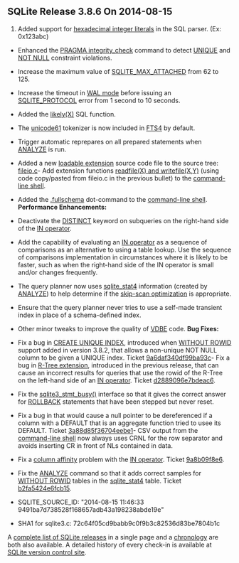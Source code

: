 ## SQLite Release 3\.8\.6 On 2014\-08\-15

1. Added support for [hexadecimal integer literals](../lang_expr.html#hexint) in the SQL parser.
 (Ex: 0x123abc)
- Enhanced the [PRAGMA integrity\_check](../pragma.html#pragma_integrity_check) command to detect [UNIQUE](../lang_createtable.html#uniqueconst) and
 [NOT NULL](../lang_createtable.html#notnullconst) constraint violations.
- Increase the maximum value of [SQLITE\_MAX\_ATTACHED](../limits.html#max_attached) from 62 to 125\.
- Increase the timeout in [WAL mode](../wal.html) before issuing an [SQLITE\_PROTOCOL](../rescode.html#protocol)
 error from 1 second to 10 seconds.
- Added the [likely(X)](../lang_corefunc.html#likely) SQL function.
- The [unicode61](../fts3.html#unicode61) tokenizer is now included in [FTS4](../fts3.html#fts4) by default.
- Trigger automatic reprepares on all prepared statements when [ANALYZE](../lang_analyze.html) is
 run.
- Added a new
 [loadable extension](../loadext.html) source code file to the source tree:
 [fileio.c](https://www.sqlite.org/src/finfo?name=ext/misc/fileio.c)- Add extension functions [readfile(X) and writefile(X,Y)](../cli.html#fileio)
 (using code copy/pasted from fileio.c in the previous bullet) to the
 [command\-line shell](../cli.html).
- Added the [.fullschema](../cli.html#fullschema) dot\-command to the [command\-line shell](../cli.html).
**Performance Enhancements:**
- Deactivate the [DISTINCT](../lang_select.html#distinct) keyword on subqueries on the
 right\-hand side of the [IN operator](../lang_expr.html#in_op).
- Add the capability of evaluating an [IN operator](../lang_expr.html#in_op) as a sequence
 of comparisons as an alternative to using a table lookup. Use the sequence
 of comparisons implementation in circumstances where it is likely to be
 faster, such as when the right\-hand side of the IN operator
 is small and/or changes frequently.
- The query planner now uses [sqlite\_stat4](../fileformat2.html#stat4tab) information (created by [ANALYZE](../lang_analyze.html))
 to help determine if the [skip\-scan optimization](../optoverview.html#skipscan) is appropriate.
- Ensure that the query planner never tries to use a self\-made transient
 index in place of a schema\-defined index.
- Other minor tweaks to improve the quality of [VDBE](../opcode.html) code.
**Bug Fixes:**
- Fix a bug in [CREATE UNIQUE INDEX](../lang_createindex.html), introduced when [WITHOUT ROWID](../withoutrowid.html)
 support added in version 3\.8\.2, that allows a non\-unique NOT NULL column to be
 given a UNIQUE index.
 Ticket [9a6daf340df99ba93c](https://www.sqlite.org/src/info/9a6daf340df99ba93c)- Fix a bug in [R\-Tree extension](../rtree.html), introduced in the previous release,
 that can cause an
 incorrect results for queries that use the rowid of the R\-Tree on the
 left\-hand side of an [IN operator](../lang_expr.html#in_op).
 Ticket [d2889096e7bdeac6](https://www.sqlite.org/src/info/d2889096e7bdeac6).
- Fix the [sqlite3\_stmt\_busy()](../c3ref/stmt_busy.html) interface so that it gives the correct answer
 for [ROLLBACK](../lang_transaction.html) statements that have been stepped but never reset.
- Fix a bug in that would cause a null pointer to be dereferenced
 if a column with a DEFAULT that is an aggregate function tried to usee its
 DEFAULT.
 Ticket [3a88d85f36704eebe1](https://www.sqlite.org/src/info/3a88d85f36704eebe1)- CSV output from the [command\-line shell](../cli.html) now always uses CRNL for the
 row separator and avoids inserting CR in front of NLs contained in
 data.
- Fix a [column affinity](../datatype3.html#affinity) problem with the [IN operator](../lang_expr.html#in_op).
 Ticket [9a8b09f8e6](https://www.sqlite.org/src/info/9a8b09f8e6).
- Fix the [ANALYZE](../lang_analyze.html) command so that it adds correct samples for
 [WITHOUT ROWID](../withoutrowid.html) tables in the [sqlite\_stat4](../fileformat2.html#stat4tab) table.
 Ticket [b2fa5424e6fcb15](https://www.sqlite.org/src/info/b2fa5424e6fcb15).

- SQLITE\_SOURCE\_ID: "2014\-08\-15 11:46:33 9491ba7d738528f168657adb43a198238abde19e"
- SHA1 for sqlite3\.c: 72c64f05cd9babb9c0f9b3c82536d83be7804b1c



A [complete list of SQLite releases](../changes.html)
 in a single page and a [chronology](../chronology.html) are both also available.
 A detailed history of every
 check\-in is available at
 [SQLite version control site](https://www.sqlite.org/src/timeline).


